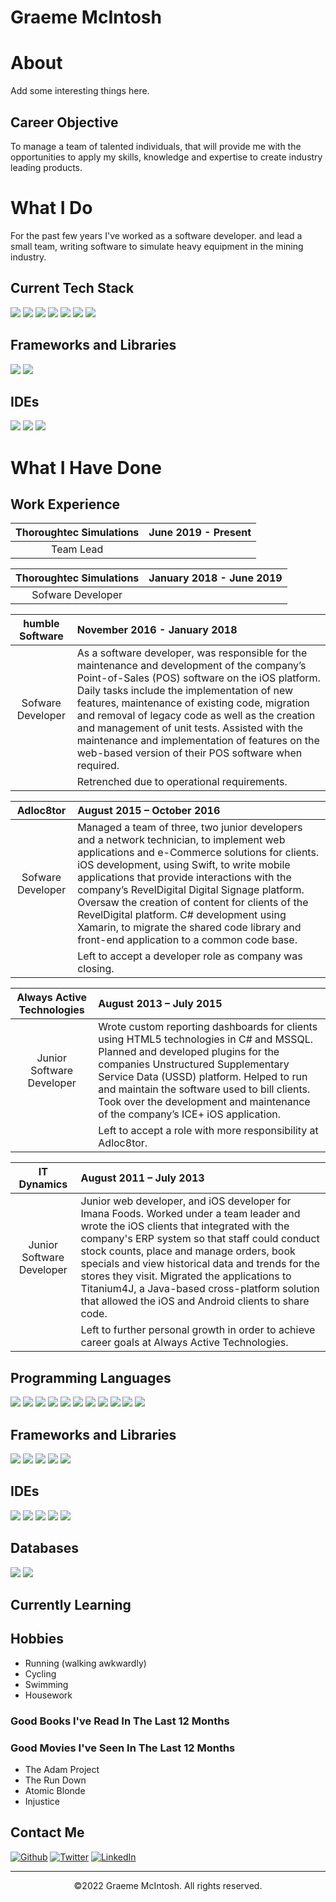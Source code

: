 # Graeme McIntosh

# About

Add some interesting things here.

## Career Objective
To manage a team of talented individuals, that will provide me with the opportunities to apply my skills, knowledge and expertise to create industry leading products.

# What I Do
For the past few years I've worked as a software developer. and lead a small team, writing software to simulate heavy equipment in the mining industry.

## Current Tech Stack
<p>
  <img src="https://img.shields.io/badge/HTML5-E34F26?style=for-the-badge&logo=html5&logoColor=white" />
  <img src="https://img.shields.io/badge/CSS3-1572B6?style=for-the-badge&logo=css3&logoColor=white" />
  <img src="https://img.shields.io/badge/TypeScript-007ACC?style=for-the-badge&logo=typescript&logoColor=white" />
  <img src="https://img.shields.io/badge/C%2B%2B-00599C?style=for-the-badge&logo=c%2B%2B&logoColor=white" />
  <img src="https://img.shields.io/badge/C%23-239120?style=for-the-badge&logo=c-sharp&logoColor=white" />
  <img src="https://img.shields.io/badge/json-5E5C5C?style=for-the-badge&logo=json&logoColor=white" />
  <img src="https://img.shields.io/badge/Unity3D-orange?style=for-the-badge&logo=unity&logoColor=white" />
</p>

## Frameworks and Libraries
<p>
  <img src="https://img.shields.io/badge/.NET-512BD4?style=for-the-badge&logo=dotnet&logoColor=white" />
  <img src="https://img.shields.io/badge/Bootstrap-563D7C?style=for-the-badge&logo=bootstrap&logoColor=white" />
</p>

## IDEs
<p>
  <img src="https://img.shields.io/badge/Visual_Studio_Code-0078D4?style=for-the-badge&logo=visual%20studio%20code&logoColor=white" />
  <img src="https://img.shields.io/badge/Visual_Studio-5C2D91?style=for-the-badge&logo=visual%20studio&logoColor=white" />
  <img src="https://img.shields.io/badge/Jetbrains%20rider-grey?style=for-the-badge&logo=rider&logoColor=white" />
</p>

# What I Have Done

## Work Experience

| Thoroughtec Simulations | June 2019 - Present                                          |
|:-----------------------:|:-------------------------------------------------------------|
| Team Lead               |                                                              |

| Thoroughtec Simulations | January 2018 - June 2019                                     |
|:-----------------------:|:-------------------------------------------------------------|
| Sofware Developer       |                                                              |

| humble Software         | November 2016 - January 2018                                 |
|:-----------------------:|:-------------------------------------------------------------|
| Sofware Developer       | As a software developer, was responsible for the maintenance and development of the company’s Point-of-Sales (POS) software on the iOS platform. Daily tasks include the implementation of new features, maintenance of existing code, migration and removal of legacy code as well as the creation and management of unit tests. Assisted with the maintenance and implementation of features on the web-based version of their POS software when required. |
|                         | Retrenched due to operational requirements.                  |

| Adloc8tor               | August 2015 – October 2016                                   |
|:-----------------------:|:-------------------------------------------------------------|
| Sofware Developer       | Managed a team of three, two junior developers and a network technician, to implement web applications and e-Commerce solutions for clients. iOS development, using Swift, to write mobile applications that provide interactions with the company’s RevelDigital Digital Signage platform. Oversaw the creation of content for clients of the RevelDigital platform. C# development using Xamarin, to migrate the shared code library and front-end application to a common code base. |
|                         | Left to accept a developer role as company was closing.      |

| Always Active Technologies | August 2013 – July 2015 |
|:--------------------------:|:-------------------------------------------------------------|
| Junior Software Developer  | Wrote custom reporting dashboards for clients using HTML5 technologies in C# and MSSQL. Planned and developed plugins for the companies Unstructured Supplementary Service Data (USSD) platform. Helped to run and maintain the software used to bill clients. Took over the development and maintenance of the company’s ICE+ iOS application. |
|                            | Left to accept a role with more responsibility at Adloc8tor. |

| IT Dynamics                | August 2011 – July 2013                                      |
|:--------------------------:|:-------------------------------------------------------------|
| Junior Software Developer  | Junior web developer, and iOS developer for Imana Foods. Worked under a team leader and wrote the iOS clients that integrated with the company's ERP system so that staff could conduct stock counts, place and manage orders, book specials and view historical data and trends for the stores they visit. Migrated the applications to Titanium4J, a Java-based cross-platform solution that allowed the iOS and Android clients to share code. |
|                            | Left to further personal growth in order to achieve career goals at Always Active Technologies. |

## Programming Languages
<p>
  <img src="https://img.shields.io/badge/HTML5-E34F26?style=for-the-badge&logo=html5&logoColor=white" />
  <img src="https://img.shields.io/badge/CSS3-1572B6?style=for-the-badge&logo=css3&logoColor=white" />
  <img src="https://img.shields.io/badge/JavaScript-323330?style=for-the-badge&logo=javascript&logoColor=F7DF1E" />
  <img src="https://img.shields.io/badge/TypeScript-007ACC?style=for-the-badge&logo=typescript&logoColor=white" />
  <img src="https://img.shields.io/badge/C%2B%2B-00599C?style=for-the-badge&logo=c%2B%2B&logoColor=white" />
  <img src="https://img.shields.io/badge/C%23-239120?style=for-the-badge&logo=c-sharp&logoColor=white" />
  <img src="https://img.shields.io/badge/json-5E5C5C?style=for-the-badge&logo=json&logoColor=white" />
  <img src="https://img.shields.io/badge/Unity3D-orange?style=for-the-badge&logo=unity&logoColor=white" />
  <img src="https://img.shields.io/badge/PHP-777BB4?style=for-the-badge&logo=php&logoColor=white" />
  <img src="https://img.shields.io/badge/Swift-FA7343?style=for-the-badge&logo=swift&logoColor=white" />
  <img src="https://img.shields.io/badge/Java-ED8B00?style=for-the-badge&logo=java&logoColor=white" />
</p>

## Frameworks and Libraries
<p>
  <img src="https://img.shields.io/badge/.NET-512BD4?style=for-the-badge&logo=dotnet&logoColor=white" />
  <img src="https://img.shields.io/badge/Bootstrap-563D7C?style=for-the-badge&logo=bootstrap&logoColor=white" />
  <img src="https://img.shields.io/badge/Angular-DD0031?style=for-the-badge&logo=angular&logoColor=white" />
  <img src="https://img.shields.io/badge/jQuery-0769AD?style=for-the-badge&logo=jquery&logoColor=white" />
  <img src="https://img.shields.io/badge/Laravel-FF2D20?style=for-the-badge&logo=laravel&logoColor=white" />
</p>

## IDEs
<p>
  <img src="https://img.shields.io/badge/Xcode-007ACC?style=flat-square&logo=Xcode&logoColor=white" />
  <img src="https://img.shields.io/badge/Visual_Studio_Code-0078D4?style=for-the-badge&logo=visual%20studio%20code&logoColor=white" />
  <img src="https://img.shields.io/badge/Visual_Studio-5C2D91?style=for-the-badge&logo=visual%20studio&logoColor=white" />
  <img src="https://img.shields.io/badge/Jetbrains%20rider-grey?style=for-the-badge&logo=rider&logoColor=white" />
  <img src="https://img.shields.io/badge/Atom-66595C?style=for-the-badge&logo=Atom&logoColor=white" />
</p>

## Databases
<p>
  <img src="https://img.shields.io/badge/SQLite-07405E?style=for-the-badge&logo=sqlite&logoColor=white" />
  <img src="https://img.shields.io/badge/MySQL-00000F?style=for-the-badge&logo=mysql&logoColor=white" />
</p>

## Currently Learning

## Hobbies
* Running (walking awkwardly)
* Cycling
* Swimming
* Housework

### Good Books I've Read In The Last 12 Months

### Good Movies I've Seen In The Last 12 Months
- The Adam Project
- The Run Down
- Atomic Blonde
- Injustice

## Contact Me
[<img alt="Github" src="https://img.shields.io/badge/GitHub-%2312100E.svg?&style=for-the-badge&logo=Github&logoColor=white" />](https://github.com/jugR0jones) [<img alt="Twitter" src="https://img.shields.io/badge/twitter-%231DA1F2.svg?&style=for-the-badge&logo=twitter&logoColor=white" />](https://twitter.com/JavaJugR0)
[<img alt="LinkedIn" src="https://img.shields.io/badge/linkedin-%230077B5.svg?&style=for-the-badge&logo=linkedin&logoColor=white" />](https://www.linkedin.com/in/graeme-mcintosh-71173363/)

---
<p align="center"> ©2022 Graeme McIntosh. All rights reserved. </p>
